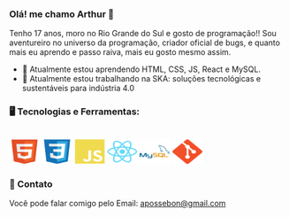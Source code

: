 ### Olá! me chamo Arthur 👋

Tenho 17 anos, moro no Rio Grande do Sul e gosto de programação!! Sou aventureiro no universo da programação, criador oficial de bugs, e quanto mais eu aprendo e passo raiva, mais eu gosto mesmo assim.

- 🌱 Atualmente estou aprendendo HTML, CSS, JS, React e MySQL.
- 🔭 Atualmente estou trabalhando na SKA: soluções tecnológicas e sustentáveis para indústria 4.0

### 🖥️ Tecnologias e Ferramentas: 

<div style="display: inline_block"><br>
  <img alt="Icon HTML" height="45" width="55" src="https://raw.githubusercontent.com/devicons/devicon/master/icons/html5/html5-original.svg">
  <img alt="Icon CSS" height="45" width="55" src="https://raw.githubusercontent.com/devicons/devicon/master/icons/css3/css3-original.svg">
  <img alt="Icon Js" height="45" width="55" src="https://raw.githubusercontent.com/devicons/devicon/master/icons/javascript/javascript-plain.svg">
  <img alt="Icon Js" height="45" width="55" src="https://github.com/devicons/devicon/blob/master/icons/react/react-original.svg">
  <img alt="Icon Js" height="45" width="55" src="https://github.com/devicons/devicon/blob/master/icons/mysql/mysql-original-wordmark.svg">
  <img alt="Icon Js" height="45" width="55" src="https://github.com/devicons/devicon/blob/master/icons/git/git-original.svg">
</div>

### 💬 Contato
Você pode falar comigo pelo Email: apossebon@gmail.com
